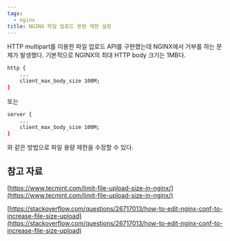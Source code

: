 ```yaml
---
tags:
  - nginx
title: NGINX 파일 업로드 용량 제한 설정
---
```


HTTP multipart를 이용한 파일 업로드 API를 구현했는데 NGINX에서 거부를 하는 문제가 발생했다. 기본적으로 NGINX의 최대 HTTP body 크기는 1MB다.

```bash
http {
    ...
    client_max_body_size 100M;
}
```

또는

```bash
server {
    ...
    client_max_body_size 100M;
}
```

와 같은 방법으로 파일 용량 제한을 수정할 수 있다.

## 참고 자료

[https://www.tecmint.com/limit-file-upload-size-in-nginx/](https://www.tecmint.com/limit-file-upload-size-in-nginx/)

[https://stackoverflow.com/questions/26717013/how-to-edit-nginx-conf-to-increase-file-size-upload](https://stackoverflow.com/questions/26717013/how-to-edit-nginx-conf-to-increase-file-size-upload)
